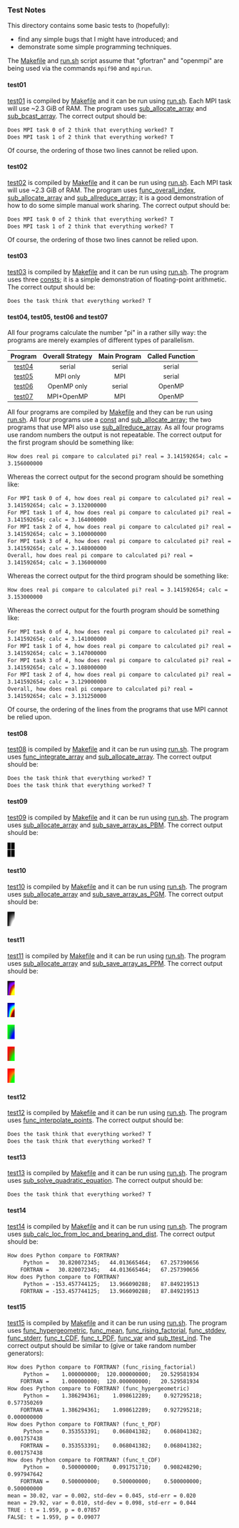 ### Test Notes

This directory contains some basic tests to (hopefully):

* find any simple bugs that I might have introduced; and
* demonstrate some simple programming techniques.

The [Makefile](Makefile) and [run.sh](run.sh) script assume that "gfortran" and "openmpi" are being used via the commands `mpif90` and `mpirun`.

#### test01

[test01](test01.F90) is compiled by [Makefile](Makefile) and it can be run using [run.sh](run.sh). Each MPI task will use ~2.3 GiB of RAM. The program uses [sub_allocate_array](../mod_safe/sub_allocate_array) and [sub_bcast_array](../mod_safe_mpi/sub_bcast_array). The correct output should be:

```
Does MPI task 0 of 2 think that everything worked? T
Does MPI task 1 of 2 think that everything worked? T
```

Of course, the ordering of those two lines cannot be relied upon.

#### test02

[test02](test02.F90) is compiled by [Makefile](Makefile) and it can be run using [run.sh](run.sh). Each MPI task will use ~2.3 GiB of RAM. The program uses [func_overall_index](../mod_safe/func_overall_index), [sub_allocate_array](../mod_safe/sub_allocate_array) and [sub_allreduce_array](../mod_safe_mpi/sub_allreduce_array); it is a good demonstration of how to do some simple manual work sharing. The correct output should be:

```
Does MPI task 0 of 2 think that everything worked? T
Does MPI task 1 of 2 think that everything worked? T
```

Of course, the ordering of those two lines cannot be relied upon.

#### test03

[test03](test03.F90) is compiled by [Makefile](Makefile) and it can be run using [run.sh](run.sh). The program uses three [consts](../mod_safe/consts.f90); it is a simple demonstration of floating-point arithmetic. The correct output should be:

```
Does the task think that everything worked? T
```

#### test04, test05, test06 and test07

All four programs calculate the number "pi" in a rather silly way: the programs are merely examples of different types of parallelism.

| Program              | Overall Strategy | Main Program | Called Function |
|:--------------------:|:----------------:|:------------:|:---------------:|
| [test04](test04.F90) | serial           | serial       | serial          |
| [test05](test05.F90) | MPI only         | MPI          | serial          |
| [test06](test06.F90) | OpenMP only      | serial       | OpenMP          |
| [test07](test07.F90) | MPI+OpenMP       | MPI          | OpenMP          |

All four programs are compiled by [Makefile](Makefile) and they can be run using [run.sh](run.sh). All four programs use a [const](../mod_safe/consts.f90) and [sub_allocate_array](../mod_safe/sub_allocate_array); the two programs that use MPI also use [sub_allreduce_array](../mod_safe_mpi/sub_allreduce_array). As all four programs use random numbers the output is not repeatable. The correct output for the first program should be something like:

```
How does real pi compare to calculated pi? real = 3.141592654; calc = 3.156000000
```

Whereas the correct output for the second program should be something like:

```
For MPI task 0 of 4, how does real pi compare to calculated pi? real = 3.141592654; calc = 3.132000000
For MPI task 1 of 4, how does real pi compare to calculated pi? real = 3.141592654; calc = 3.164000000
For MPI task 2 of 4, how does real pi compare to calculated pi? real = 3.141592654; calc = 3.100000000
For MPI task 3 of 4, how does real pi compare to calculated pi? real = 3.141592654; calc = 3.148000000
Overall, how does real pi compare to calculated pi? real = 3.141592654; calc = 3.136000000
```

Whereas the correct output for the third program should be something like:

```
How does real pi compare to calculated pi? real = 3.141592654; calc = 3.153000000
```

Whereas the correct output for the fourth program should be something like:

```
For MPI task 0 of 4, how does real pi compare to calculated pi? real = 3.141592654; calc = 3.141000000
For MPI task 1 of 4, how does real pi compare to calculated pi? real = 3.141592654; calc = 3.147000000
For MPI task 3 of 4, how does real pi compare to calculated pi? real = 3.141592654; calc = 3.108000000
For MPI task 2 of 4, how does real pi compare to calculated pi? real = 3.141592654; calc = 3.129000000
Overall, how does real pi compare to calculated pi? real = 3.141592654; calc = 3.131250000
```

Of course, the ordering of the lines from the programs that use MPI cannot be relied upon.

#### test08

[test08](test08.F90) is compiled by [Makefile](Makefile) and it can be run using [run.sh](run.sh). The program uses [func_integrate_array](../mod_safe/func_integrate_array) and [sub_allocate_array](../mod_safe/sub_allocate_array). The correct output should be:

```
Does the task think that everything worked? T
Does the task think that everything worked? T
```

#### test09

[test09](test09.F90) is compiled by [Makefile](Makefile) and it can be run using [run.sh](run.sh). The program uses [sub_allocate_array](../mod_safe/sub_allocate_array) and [sub_save_array_as_PBM](../mod_safe/sub_save_array_as_PBM). The correct output should be:

![test09 output image](test09.png)

#### test10

[test10](test10.F90) is compiled by [Makefile](Makefile) and it can be run using [run.sh](run.sh). The program uses [sub_allocate_array](../mod_safe/sub_allocate_array) and [sub_save_array_as_PGM](../mod_safe/sub_save_array_as_PGM). The correct output should be:

![test10 output image](test10.png)

#### test11

[test11](test11.F90) is compiled by [Makefile](Makefile) and it can be run using [run.sh](run.sh). The program uses [sub_allocate_array](../mod_safe/sub_allocate_array) and [sub_save_array_as_PPM](../mod_safe/sub_save_array_as_PPM). The correct output should be:

![test11 output fire image](test11_fire.png)

![test11 output jet image](test11_jet.png)

![test11 output g2b image](test11_g2b.png)

![test11 output r2g image](test11_r2g.png)

![test11 output r2o2g image](test11_r2o2g.png)

#### test12

[test12](test12.F90) is compiled by [Makefile](Makefile) and it can be run using [run.sh](run.sh). The program uses [func_interpolate_points](../mod_safe/func_interpolate_points). The correct output should be:

```
Does the task think that everything worked? T
Does the task think that everything worked? T
```

#### test13

[test13](test13.F90) is compiled by [Makefile](Makefile) and it can be run using [run.sh](run.sh). The program uses [sub_solve_quadratic_equation](../mod_safe/sub_solve_quadratic_equation). The correct output should be:

```
Does the task think that everything worked? T
```

#### test14

[test14](test14.F90) is compiled by [Makefile](Makefile) and it can be run using [run.sh](run.sh). The program uses [sub_calc_loc_from_loc_and_bearing_and_dist](../mod_safe/sub_calc_loc_from_loc_and_bearing_and_dist.f90). The correct output should be:

```
How does Python compare to FORTRAN?
     Python =   30.820072345;   44.013665464;   67.257390656
    FORTRAN =   30.820072345;   44.013665464;   67.257390656
How does Python compare to FORTRAN?
     Python = -153.457744125;   13.966090288;   87.849219513
    FORTRAN = -153.457744125;   13.966090288;   87.849219513
```

#### test15

[test15](test15.F90) is compiled by [Makefile](Makefile) and it can be run using [run.sh](run.sh). The program uses [func_hypergeometric](../mod_safe/func_hypergeometric.f90), [func_mean](../mod_safe/func_mean.f90), [func_rising_factorial](../mod_safe/func_rising_factorial.f90), [func_stddev](../mod_safe/func_stddev.f90), [func_stderr](../mod_safe/func_stderr.f90), [func_t_CDF](../mod_safe/func_t_CDF.f90), [func_t_PDF](../mod_safe/func_t_PDF.f90), [func_var](../mod_safe/func_var.f90) and [sub_ttest_ind](../mod_safe/sub_ttest_ind.f90). The correct output should be similar to (give or take random number generators):

```
How does Python compare to FORTRAN? (func_rising_factorial)
     Python =    1.000000000;  120.000000000;   20.529581934
    FORTRAN =    1.000000000;  120.000000000;   20.529581934
How does Python compare to FORTRAN? (func_hypergeometric)
     Python =    1.386294361;    1.098612289;    0.927295218;    0.577350269
    FORTRAN =    1.386294361;    1.098612289;    0.927295218;    0.000000000
How does Python compare to FORTRAN? (func_t_PDF)
     Python =    0.353553391;    0.068041382;    0.068041382;    0.001757438
    FORTRAN =    0.353553391;    0.068041382;    0.068041382;    0.001757438
How does Python compare to FORTRAN? (func_t_CDF)
     Python =    0.500000000;    0.091751710;    0.908248290;    0.997947642
    FORTRAN =    0.500000000;    0.500000000;    0.500000000;    0.500000000
mean = 30.02, var = 0.002, std-dev = 0.045, std-err = 0.020
mean = 29.92, var = 0.010, std-dev = 0.098, std-err = 0.044
TRUE : t = 1.959, p = 0.07857
FALSE: t = 1.959, p = 0.09077
```

